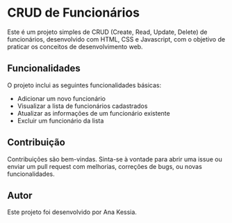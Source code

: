 # CRUD de Funcionários

Este é um projeto simples de CRUD (Create, Read, Update, Delete) de funcionários, desenvolvido com HTML, CSS e Javascript, com o objetivo de praticar os conceitos de desenvolvimento web.

## Funcionalidades

O projeto inclui as seguintes funcionalidades básicas:

- Adicionar um novo funcionário
- Visualizar a lista de funcionários cadastrados
- Atualizar as informações de um funcionário existente
- Excluir um funcionário da lista

## Contribuição
Contribuições são bem-vindas. Sinta-se à vontade para abrir uma issue ou enviar um pull request com melhorias, correções de bugs, ou novas funcionalidades.


## Autor
Este projeto foi desenvolvido por Ana Kessia.
